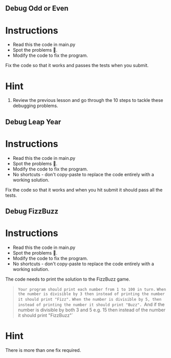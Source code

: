 ## Debug Odd or Even
# Instructions

- Read this the code in main.py 
- Spot the problems 🐞. 
- Modify the code to fix the program. 

Fix the code so that it works and passes the tests when you submit. 

# Hint
1. Review the previous lesson and go through the 10 steps to tackle these debugging problems.

## Debug Leap Year
# Instructions

- Read this the code in main.py
- Spot the problems 🐞. 
- Modify the code to fix the program. 
- No shortcuts - don't copy-paste to replace the code entirely with a working solution. 

Fix the code so that it works and when you hit submit it should pass all the tests.

## Debug FizzBuzz
# Instructions

- Read this the code in main.py
- Spot the problems 🐞. 
- Modify the code to fix the program. 
- No shortcuts  - don't copy-paste to replace the code entirely with a working solution. 

The code needs to print the solution to the FizzBuzz game. 
> `Your program should print each number from 1 to 100 in turn.` 
>   `When the number is divisible by 3 then instead of printing the number it should print "Fizz".` 
>     `When the number is divisible by 5, then instead of printing the number it should print "Buzz".
>       `And if the number is divisible by both 3 and 5 e.g. 15 then instead of the number it should print "FizzBuzz"`

# Hint
There is more than one fix required.
